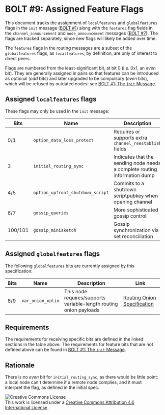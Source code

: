 # BOLT #9: Assigned Feature Flags

This document tracks the assignment of `localfeatures` and `globalfeatures`
flags in the `init` message ([BOLT #1](01-messaging.md)) along with the
`features` flag fields in the `channel_announcement` and `node_announcement`
messages ([BOLT #7](07-routing-gossip.md)).
The flags are tracked separately, since new flags will likely be added over time.

The `features` flags in the routing messages are a subset of the
`globalfeatures` flags, as `localfeatures`, by definition, are only of interest
to direct peers.

Flags are numbered from the least-significant bit, at bit 0 (i.e. 0x1,
an _even_ bit). They are generally assigned in pairs so that features
can be introduced as optional (_odd_ bits) and later upgraded to be compulsory
(_even_ bits), which will be refused by outdated nodes:
see [BOLT #1: The `init` Message](01-messaging.md#the-init-message).

## Assigned `localfeatures` flags

These flags may only be used in the `init` message:

| Bits | Name                             | Description                                                               | Link                         |
|------|----------------------------------|---------------------------------------------------------------------------|------------------------------|
| 0/1  | `option_data_loss_protect`       | Requires or supports extra `channel_reestablish` fields                   | [BOLT #2][bolt02-retransmit] |
| 3    | `initial_routing_sync`           | Indicates that the sending node needs a complete routing information dump | [BOLT #7][bolt07-sync]       |
| 4/5  | `option_upfront_shutdown_script` | Commits to a shutdown scriptpubkey when opening channel                   | [BOLT #2][bolt02-open]       |
| 6/7  | `gossip_queries`                 | More sophisticated gossip control                                         | [BOLT #7][bolt07-query]      |
| 100/101  | `gossip_minisketch`          | Gossip synchronization via set reconciliation                             | [BOLT #7][bolt07-minisketch]   |

## Assigned `globalfeatures` flags

The following `globalfeatures` bits are currently assigned by this specification:

| Bits | Name              | Description                                                        | Link                                  |
|------|-------------------|--------------------------------------------------------------------|---------------------------------------|
| 8/9  | `var_onion_optin` | This node requires/supports variable-length routing onion payloads | [Routing Onion Specification][bolt04] |


## Requirements

The requirements for receiving specific bits are defined in the linked sections in the table above.
The requirements for feature bits that are not defined
above can be found in [BOLT #1: The `init` Message](01-messaging.md#the-init-message).

## Rationale

There is no _even_ bit for `initial_routing_sync`, as there would be little
point: a local node can't determine if a remote node complies, and it must
interpret the flag, as defined in the initial spec.

![Creative Commons License](https://i.creativecommons.org/l/by/4.0/88x31.png "License CC-BY")
<br>
This work is licensed under a [Creative Commons Attribution 4.0 International License](http://creativecommons.org/licenses/by/4.0/).

[bolt02-retransmit]: 02-peer-protocol.md#message-retransmission
[bolt02-open]: 02-peer-protocol.md#the-open_channel-message
[bolt04]: 04-onion-routing.md
[bolt07-sync]: 07-routing-gossip.md#initial-sync
[bolt07-query]: 07-routing-gossip.md#query-messages
[bolt07-minisketch]: 07-routing-gossip.md#set-reconciliation
